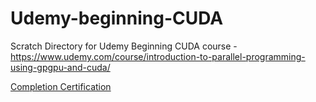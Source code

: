 # Udemy-beginning-CUDA
Scratch Directory for Udemy Beginning CUDA course - https://www.udemy.com/course/introduction-to-parallel-programming-using-gpgpu-and-cuda/

[Completion Certification](https://www.udemy.com/certificate/UC-b47c6ded-fd7e-44b9-afa4-68ff9eaa5d31/)
